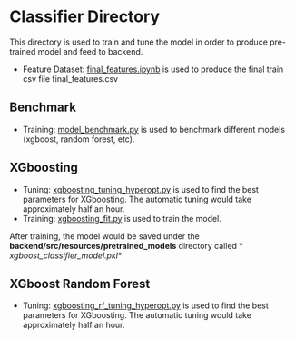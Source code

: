 # Classifier Directory

This directory is used to train and tune the model in order to produce pre-trained model and feed to backend.

* Feature Dataset: [final_features.ipynb](../feature-engineering/final_features.ipynb) is used to produce the final train csv
  file final_features.csv

## Benchmark
* Training: [model_benchmark.py](./model_benchmark.py) is used to benchmark different models (xgboost, random forest, etc).

## XGboosting

* Tuning: [xgboosting_tuning_hyperopt.py](./xgboosting_tuning_hyperopt.py) is used to find the best parameters for
  XGboosting. The automatic tuning would take approximately half an hour.
* Training: [xgboosting_fit.py](./xgboosting_fit.py) is used to train the model.

After training, the model would be saved under the **backend/src/resources/pretrained_models** directory called *
*xgboost_classifier_model.pkl**

## XGboost Random Forest

* Tuning: [xgboosting_rf_tuning_hyperopt.py](./xgboosting_rf_tuning_hyperopt.py) is used to find the best parameters for
  XGboosting. The automatic tuning would take approximately half an hour.


